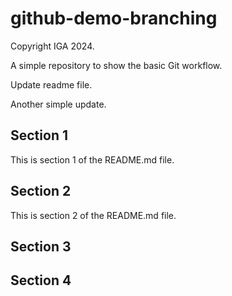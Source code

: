 # github-demo-branching

Copyright IGA 2024.

A simple repository to show the basic Git workflow.

Update readme file.

Another simple update.

## Section 1
This is section 1 of the README.md file.

## Section 2
This is section 2 of the README.md file.

## Section 3

## Section 4
